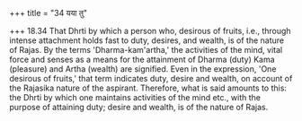 +++
title = "34 यया तु"

+++
18.34 That Dhrti by which a person who, desirous of fruits, i.e.,
through intense attachment holds fast to duty, desires, and wealth, is
of the nature of Rajas. By the terms 'Dharma-kam'artha,' the activities
of the mind, vital force and senses as a means for the attainment of
Dharma (duty) Kama (pleasure) and Artha (wealth) are signified. Even in
the expression, 'One desirous of fruits,' that term indicates duty,
desire and wealth, on account of the Rajasika nature of the aspirant.
Therefore, what is said amounts to this: the Dhrti by which one
maintains activities of the mind etc., with the purpose of attaining
duty; desire and wealth, is of the nature of Rajas.
